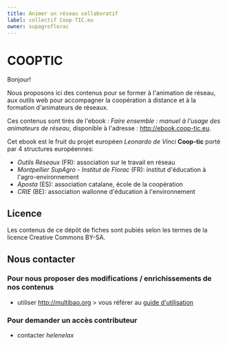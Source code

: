 ```yaml
---
title: Animer un réseau collaboratif
label: collectif Coop-TIC.eu
owner: supagroflorac
---
```


# COOPTIC

Bonjour!

Nous proposons ici des contenus pour se former à l'animation de réseau, aux outils web pour accompagner la coopération à distance et à la formation d'animateurs de réseaux.

Ces contenus sont tirés de l'ebook : *Faire ensemble : manuel à l'usage des animateurs de réseau*, disponible à l'adresse : http://ebook.coop-tic.eu.

Cet ebook est le fruit du projet européen *Leonardo de Vinci* **Coop-tic** porté par 4 structures européennes:
* *Outils Réseaux* (FR): association sur le travail en réseau
* *Montpellier SupAgro - Institut de Florac* (FR): institut d'éducation à l'agro-environnement
* *Aposta* (ES): association catalane, école de la coopération
* *CRIE* (BE): association wallonne d'éducation à l'environnement

## Licence

Les contenus de ce dépôt de fiches sont pubiés selon les termes de la licence Creative Commons BY-SA.

## Nous contacter


### Pour nous proposer des modifications / enrichissements de nos contenus 

* utiliser http://multibao.org > vous référer au [guide d'utilisation](http://github.com/multibao/documentation/README.md)

### Pour demander un accès contributeur 

* contacter *helenelax*

